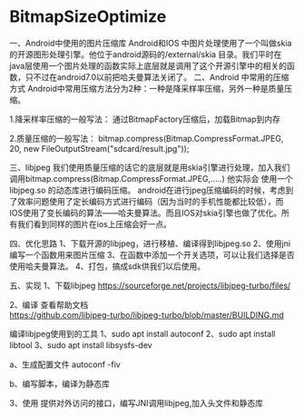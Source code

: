 # BitmapSizeOptimize

一、Android中使用的图片压缩库 
Android和IOS 中图片处理使用了一个叫做skia的开源图形处理引擎。他位于android源码的/external/skia 目录。我们平时在java层使用一个图片处理的函数实际上底层就是调用了这个开源引擎中的相关的函数，只不过在android7.0以前把哈夫曼算法关闭了。
二、Android 中常用的压缩方式 
Android中常用压缩方法分为2种：一种是降采样率压缩，另外一种是质量压缩。 

1.降采样率压缩的一般写法：
通过BitmapFactory压缩后，加载Bitmap到内存

2.质量压缩的一般写法：
bitmap.compress(Bitmap.CompressFormat.JPEG, 20, new FileOutputStream("sdcard/result.jpg"));


三、libjpeg 
我们使用质量压缩的话它的底层就是用skia引擎进行处理，加入我们调用bitmap.compress(Bitmap.CompressFormat.JPEG,…..) 他实际会 使用一个libjpeg.so 的动态库进行编码压缩。 
android在进行jpeg压缩编码的时候，考虑到了效率问题使用了定长编码方式进行编码（因为当时的手机性能都比较低），而IOS使用了变长编码的算法——哈夫曼算法。而且IOS对skia引擎也做了优化。所有我们看到同样的图片在ios上压缩会好一点。

四、优化思路 
1、下载开源的libjpeg，进行移植、编译得到libjpeg.so 
2、使用jni编写一个函数用来图片压缩 
3、在函数中添加一个开关选项，可以让我们选择是否使用哈夫曼算法。 
4、打包，搞成sdk供我们以后使用。

五、实现 
1、下载libjpeg
https://sourceforge.net/projects/libjpeg-turbo/files/

2、编译 
查看帮助文档	
https://github.com/libjpeg-turbo/libjpeg-turbo/blob/master/BUILDING.md

编译libjpeg使用到的工具
	1、sudo apt install autoconf
	2、sudo apt install libtool
	3、sudo apt install libsysfs-dev

a、生成配置文件
autoconf -fiv

b、编写脚本，编译为静态库

3、使用
提供对外访问的接口，编写JNI调用libjpeg,加入头文件和静态库
